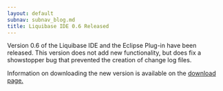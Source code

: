 ```yaml
---
layout: default
subnav: subnav_blog.md
title: Liquibase IDE 0.6 Released
---
```

Version 0.6 of the Liquibase IDE and the Eclipse Plug-in have been released.  This version does not add new functionality, but does fix a showstopper bug that prevented the creation of change log files.

Information on downloading the new version is available on the <a href="http://www.liquibase.org/download.html">download page.</a>

